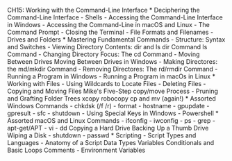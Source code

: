 CH15: Working with the Command-Line Interface
    * Deciphering the Command-Line Interface
        - Shells
        - Accessing the Command-Line Interface in Windows
        - Accessing the Command-Line in macOS and Linux
        - The Command Prompt
        - Closing the Terminal
        - File Formats and Filenames
        - Drives and Folders
    * Mastering Fundamental Commands
        - Structure: Syntax and Switches
        - Viewing Directory Contents: dir and ls
          dir Command
          ls Command
        - Changing Directory Focus: The cd Command
        - Moving Between Drives
          Moving Between Drives in Windows
        - Making Directores: the md/mkdir Command
        - Removing Directores: The rd/rmdir Command
        - Running a Program in Windows
        - Running a Program in macOs in Linux
    * Working with Files
        - Using Wildcards to Locate Files
        - Deleting Files
        - Copying and Moving Files
          Mike's Five-Step copy/move Process
        - Pruning and Grafting Folder Trees
          xcopy
          robocopy
          cp and mv (again!)
    * Assorted Windows Commands
        - chkdsk (/f /r)
        - format
        - hostname
        - gpupdate
        - gpresult
        - sfc
        - shutdown
        - Using Special Keys in Windows
        - Powershell
    * Assorted macOS and Linux Commands
        - ifconfig
        - iwconfig
        - ps
        - grep
        - apt-get/APT
        - vi
        - dd
          Copying a Hard Drive
          Backing Up a Thumb Drive
          Wiping a Disk
        - shutdown
        - passwd
    * Scripting
        - Script Types and Languages
        - Anatomy of a Script
          Data Types
          Variables
          Conditionals and Basic Loops
          Comments
        - Environment Variables
            